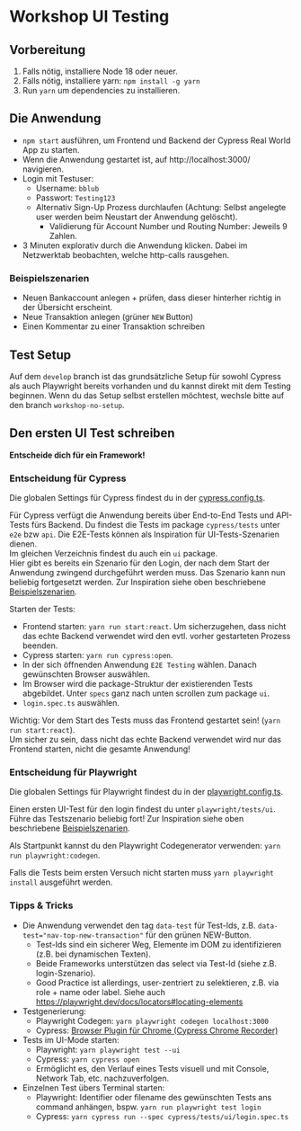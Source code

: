 # Workshop UI Testing

## Vorbereitung

1. Falls nötig, installiere Node 18 oder neuer.
1. Falls nötig, installiere yarn: `npm install -g yarn`
1. Run `yarn` um dependencies zu installieren.

## Die Anwendung

- `npm start` ausführen, um Frontend und Backend der Cypress Real World App zu starten.
- Wenn die Anwendung gestartet ist, auf http://localhost:3000/ navigieren.
- Login mit Testuser:
  - Username: `bblub`
  - Passwort: `Testing123`
  - Alternativ Sign-Up Prozess durchlaufen (Achtung: Selbst angelegte user werden beim Neustart der Anwendung gelöscht).
    - Validierung für Account Number und Routing Number: Jeweils 9 Zahlen.
- 3 Minuten explorativ durch die Anwendung klicken. Dabei im Netzwerktab beobachten, welche http-calls rausgehen.

### Beispielszenarien
  - Neuen Bankaccount anlegen + prüfen, dass dieser hinterher richtig in der Übersicht erscheint.
  - Neue Transaktion anlegen (grüner `NEW` Button)
  - Einen Kommentar zu einer Transaktion schreiben

## Test Setup

Auf dem `develop` branch ist das grundsätzliche Setup für sowohl Cypress als auch Playwright bereits vorhanden
und du kannst direkt mit dem Testing beginnen.
Wenn du das Setup selbst erstellen möchtest, wechsle bitte auf den branch `workshop-no-setup`.

## Den ersten UI Test schreiben

**Entscheide dich für ein Framework!**

### Entscheidung für Cypress

Die globalen Settings für Cypress findest du in der [cypress.config.ts](./cypress.config.ts).

Für Cypress verfügt die Anwendung bereits über End-to-End Tests und API-Tests fürs Backend.
Du findest die Tests im package `cypress/tests` unter `e2e` bzw `api`.
Die E2E-Tests können als Inspiration für UI-Tests-Szenarien dienen.  
Im gleichen Verzeichnis findest du auch ein `ui` package.  
Hier gibt es bereits ein Szenario für den Login, der nach dem Start der Anwendung zwingend durchgeführt werden muss.
Das Szenario kann nun beliebig fortgesetzt werden. Zur Inspiration siehe oben beschriebene [Beispielszenarien](#Beispielszenarien).

Starten der Tests:
* Frontend starten: `yarn run start:react`. Um sicherzugehen, dass nicht das echte Backend verwendet wird den evtl. vorher gestarteten Prozess beenden.
* Cypress starten: `yarn run cypress:open`. 
* In der sich öffnenden Anwendung `E2E Testing` wählen. Danach gewünschten Browser auswählen.
* Im Browser wird die package-Struktur der existierenden Tests abgebildet. Unter ``specs`` ganz nach unten scrollen zum package `ui`.
* ``login.spec.ts`` auswählen.

Wichtig: Vor dem Start des Tests muss das Frontend gestartet sein! (`yarn run start:react`).  
Um sicher zu sein, dass nicht das echte Backend verwendet wird nur das Frontend starten, nicht die gesamte Anwendung!

### Entscheidung für Playwright

Die globalen Settings für Playwright findest du in der [playwright.config.ts](./playwright.config.ts).

Einen ersten UI-Test für den login findest du unter `playwright/tests/ui`.  
Führe das Testszenario beliebig fort! Zur Inspiration siehe oben beschriebene [Beispielszenarien](#Beispielszenarien).

Als Startpunkt kannst du den Playwright Codegenerator verwenden: `yarn run playwright:codegen`.  

Falls die Tests beim ersten Versuch nicht starten muss `yarn playwright install` ausgeführt werden.

### Tipps & Tricks

- Die Anwendung verwendet den tag `data-test` für Test-Ids, z.B. `data-test="nav-top-new-transaction"` für den grünen NEW-Button.
  - Test-Ids sind ein sicherer Weg, Elemente im DOM zu identifizieren (z.B. bei dynamischen Texten).
  - Beide Frameworks unterstützen das select via Test-Id (siehe z.B. login-Szenario).
  - Good Practice ist allerdings, user-zentriert zu selektieren, z.B. via role + name oder label. Siehe auch https://playwright.dev/docs/locators#locating-elements
- Testgenerierung:
  - Playwright Codegen: `yarn playwright codegen localhost:3000`
  - Cypress: [Browser Plugin für Chrome (Cypress Chrome Recorder)](https://chromewebstore.google.com/detail/cypress-chrome-recorder/fellcphjglholofndfmmjmheedhomgin)
- Tests im UI-Mode starten:
  - Playwright: `yarn playwright test --ui`
  - Cypress: `yarn cypress open`
  - Ermöglicht es, den Verlauf eines Tests visuell und mit Console, Network Tab, etc. nachzuverfolgen.
- Einzelnen Test übers Terminal starten:
  - Playwright: Identifier oder filename des gewünschten Tests ans command anhängen, bspw. `yarn run playwright test login`
  - Cypress: `yarn cypress run --spec cypress/tests/ui/login.spec.ts`
